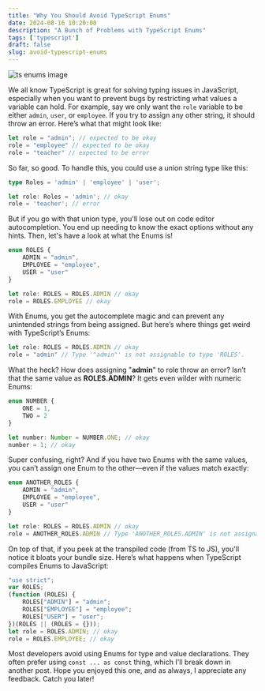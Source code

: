 ```yaml
---
title: "Why You Should Avoid TypeScript Enums"
date: 2024-08-16 10:20:00
description: "A Bunch of Problems with TypeScript Enums"
tags: ['typescript']
draft: false
slug: avoid-typescript-enums
---
```


![ts enums image](https://miro.medium.com/v2/resize:fit:1100/1*Ja-6RF9Iopr-I8NNgOtBUQ.png)

We all know TypeScript is great for solving typing issues in JavaScript, especially when you want to prevent bugs by restricting what values a variable can hold. For example, say we only want the `role` variable to be either `admin`, `user`, or `employee`. If you try to assign any other string, it should throw an error. Here’s what that might look like:

```typescript
let role = "admin"; // expected to be okay
role = "employee" // expected to be okay
role = "teacher" // expected to be error
```

So far, so good. To handle this, you could use a union string type like this:

```typescript
type Roles = 'admin' | 'employee' | 'user';

let role: Roles = 'admin'; // okay
role = 'teacher'; // error
```

But if you go with that union type, you'll lose out on code editor autocompletion. You end up needing to know the exact options without any hints. Then, let's have a look at what the Enums is!

```typescript
enum ROLES {
    ADMIN = "admin",
    EMPLOYEE = "employee",
    USER = "user"
}

let role: ROLES = ROLES.ADMIN // okay
role = ROLES.EMPLOYEE // okay

```

With Enums, you get the autocomplete magic and can prevent any unintended strings from being assigned. But here’s where things get weird with TypeScript’s Enums:

```typescript
let role: ROLES = ROLES.ADMIN // okay
role = "admin" // Type '"admin"' is not assignable to type 'ROLES'.
```
What the heck? How does assigning "**admin**" to role throw an error? Isn’t that the same value as **ROLES.ADMIN**? It gets even wilder with numeric Enums:

```typescript
enum NUMBER {
    ONE = 1,
    TWO = 2
}

let number: Number = NUMBER.ONE; // okay
number = 1; // okay

```

Super confusing, right? And if you have two Enums with the same values, you can’t assign one Enum to the other—even if the values match exactly:

```typescript
enum ANOTHER_ROLES {
    ADMIN = "admin",
    EMPLOYEE = "employee",
    USER = "user"
}

let role: ROLES = ROLES.ADMIN // okay
role = ANOTHER_ROLES.ADMIN // Type 'ANOTHER_ROLES.ADMIN' is not assignable to type 'ROLES'.

```

On top of that, if you peek at the transpiled code (from TS to JS), you'll notice it bloats your bundle size. Here’s what happens when TypeScript compiles Enums to JavaScript:

```javascript
"use strict";
var ROLES;
(function (ROLES) {
    ROLES["ADMIN"] = "admin";
    ROLES["EMPLOYEE"] = "employee";
    ROLES["USER"] = "user";
})(ROLES || (ROLES = {}));
let role = ROLES.ADMIN; // okay
role = ROLES.EMPLOYEE; // okay
```
Most developers avoid using Enums for type and value declarations. They often prefer using `const ... as const` thing, which I'll break down in another post. Hope you enjoyed this one, and as always, I appreciate any feedback. Catch you later!
